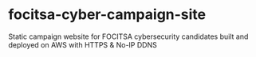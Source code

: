 # focitsa-cyber-campaign-site
Static campaign website for FOCITSA cybersecurity candidates built and deployed on AWS with HTTPS &amp; No-IP DDNS
